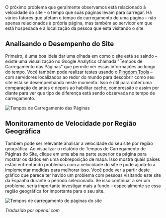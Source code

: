 <!-- Filename: Monitoring_Site_Speed / Display title: Monitoramento da Velocidade do Site -->

O próximo problema que geralmente observamos está relacionado à velocidade do site – o tempo que suas páginas levam para carregar. Há vários fatores que afetam o tempo de carregamento de uma página – não apenas relacionados à própria página, mas também ao servidor em que está hospedada e à localização da pessoa que está visitando o site.
## Analisando o Desempenho do Site

Primeiro, é uma boa ideia dar uma olhada em como o site está se saindo – existe uma visualização no Google Analytics chamada "Tempos de Carregamento das Páginas" que permite ver essas informações ao longo do tempo. Você também pode realizar testes usando o <a href="https://tools.pingdom.com/" rel="nofollow noreferrer noopener">Pingdom Tools</a> – com servidores localizados ao redor do mundo para descobrir como seu site está se desempenhando neste momento. Isso é útil para obter uma comparação de antes e depois ao habilitar cache, compressão e assim por diante para ver que tipo de diferença está sendo observada no tempo de carregamento.

![Tempos de Carregamento das Páginas](../../../en/images/performance/monitoring-site-speed.png)

## Monitoramento de Velocidade por Região Geográfica

Também pode ser relevante analisar a velocidade do seu site por região geográfica. Ao visualizar o relatório de Tempos de Carregamento de Páginas do Site, clique em uma aba na parte superior da página para mostrar os dados em uma sobreposição de mapa. Isso mostra quais países estão enfrentando problemas com a velocidade do site e pode ajudá-lo a implementar medidas para melhorar isso. Você pode ver a partir deste gráfico que parece ter havido um problema com pessoas visitando este site da Espanha durante o período selecionado. Se isso continuar a ser um problema, seria importante investigar mais a fundo – especialmente se essa região geográfica for importante para o seu site.

![Tempos de carregamento de páginas do site](../../../en/images/performance/monitoring-site-speed-by-country.png)

*Traduzido por openai.com*

